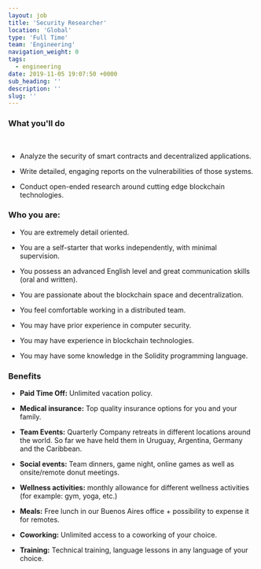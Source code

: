 ```yaml
---
layout: job
title: 'Security Researcher'
location: 'Global'
type: 'Full Time'
team: 'Engineering'
navigation_weight: 0
tags:
  - engineering
date: 2019-11-05 19:07:50 +0000
sub_heading: ''
description: ''
slug: ''
---
```


<div class="requirements">
  <h3 class="job-description-title">What you'll do</h3>
  <br/>
  <ul>
    <li><p>Analyze the security of smart contracts and decentralized applications.</p></li>
    <li><p>Write detailed, engaging reports on the vulnerabilities of those systems.</p></li>
    <li><p>Conduct open-ended research around cutting edge blockchain technologies.</p></li>
  </ul>
</div>
<div class="requirements">
  <h3 class="job-description-title">Who you are:</h3>
  <ul>
    <li><p>You are extremely detail oriented.</p></li>
    <li><p>You are a self-starter that works independently, with minimal supervision.</p></li>
    <li><p>You possess an advanced English level and great communication skills (oral and written).</p></li>
    <li><p>You are passionate about the blockchain space and decentralization.</p></li>
    <li><p>You feel comfortable working in a distributed team.</p></li>
    <li><p>You may have prior experience in computer security.</p></li>
    <li><p>You may have experience in blockchain technologies.</p></li>
    <li><p>You may have some knowledge in the Solidity programming language.</p></li>
  </ul>
  <div class="requirements">
    <h3 class="job-description-title">Benefits</h3>
    <ul>
      <li><p><b>Paid Time Off:</b> Unlimited vacation policy.</p></li>
      <li><p><b>Medical insurance:</b> Top quality insurance options for you and your family. </p></li>
      <li><p><b>Team Events:</b> Quarterly Company retreats in different locations around the world. So far we have held them in Uruguay, Argentina, Germany and the Caribbean.</p></li>
      <li><p><b>Social events:</b> Team dinners, game night, online games as well as onsite/remote donut meetings.</p></li>
      <li><p><b>Wellness activities:</b> monthly allowance for different wellness activities (for example: gym, yoga, etc.)</p></li>
      <li><p><b>Meals:</b> Free lunch in our Buenos Aires office + possibility to expense it for remotes.</p></li>
      <li><p><b>Coworking:</b> Unlimited access to a coworking of your choice.</p></li>
      <li><p><b>Training:</b> Technical training, language lessons in any language of your choice.</p></li>
    </ul>
  </div>
</div>